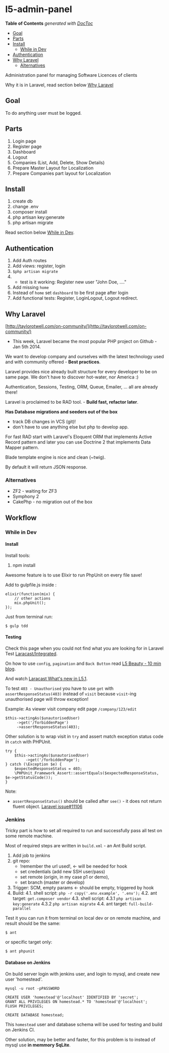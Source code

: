 # l5-admin-panel

<!-- START doctoc generated TOC please keep comment here to allow auto update -->
<!-- DON'T EDIT THIS SECTION, INSTEAD RE-RUN doctoc TO UPDATE -->
**Table of Contents**  *generated with [DocToc](https://github.com/thlorenz/doctoc)*

- [Goal](#goal)
- [Parts](#parts)
- [Install](#install)
  - [While in Dev](#while-in-dev)
- [Authentication](#authentication)
- [Why Laravel](#why-laravel)
  - [Alternatives](#alternatives)

<!-- END doctoc generated TOC please keep comment here to allow auto update -->


Administration panel for managing Software Licences of clients

Why it is in Laravel, read section below [Why Laravel](#why-laravel)


## Goal

To do anything user must be logged.


## Parts

1. Login page
2. Register page
3. Dashboard
4. Logout
5. Companies (List, Add, Delete, Show Details)
6. Prepare Master Layout for Localization
7. Prepare Companies part layout for Localization


## Install

1. create db
2. change .env
3. composer install
4. php artisan key:generate
5. php artisan migrate

Read section below [While in Dev](#while-in-dev).



## Authentication

1. Add Auth routes
2. Add views: register, login
3. `$php artisan migrate`
4. - test is it working: Register new user "John Doe, ...."
5. Add missing `home`
6. Instead of `home` set `dashboard` to be first page after login
7. Add functional tests: Register, LoginLogout, Logout redirect.




## Why Laravel

[http://taylorotwell.com/on-community/](http://taylorotwell.com/on-community/)
 - This week, Laravel became the most popular PHP project on Github - Jan 5th 2014.

We want to develop company and ourselves with the latest technology used
and with community offered - **Best practices**.

Laravel provides nice already built structure for every developer to be on
same page. We don't have to discover hot-water, nor America :)

Authentication, Sessions, Testing, ORM, Queue, Emailer, ... all are
already there!

Laravel is proclaimed to be RAD tool. - **Build fast, refactor later**.

**Has Database migrations and seeders out of the box**

- track DB changes in VCS (git)!
- don't have to use anything else but php to develop app.

For fast RAD start with Laravel's Eloquent ORM that implements Active Record pattern
and later you can use Doctrine 2 that implements Data Mapper pattern.

Blade template engine is nice and clean (~twig).

By default it will return JSON response.


### Alternatives

* ZF2 - waiting for ZF3
* Symphony 2
* CakePhp - no migration out of the box



## Workflow

### While in Dev


#### Install


Install tools:

1. npm install


Awesome feature is to use Elixir to run PhpUnit on every file save!

Add to gulpfile.js inside :

    elixir(function(mix) {
        // other actions
        mix.phpUnit();
    });

Just from terminal run:

    $ gulp tdd



#### Testing

Check this page when you could not find what you are looking for in Laravel Test
[Laracast/Integrated](https://github.com/laracasts/Integrated/wiki/Learn-the-API).

On how to use `config`, `pagination` and `Back Button` read [L5 Beauty - 10 min blog](http://laravelcoding.com/blog/laravel-5-beauty-the-10-minute-blog).

And watch [Laracast What's new in L5.1](https://laracasts.com/series/whats-new-in-laravel-5-1/episodes/5).

To test `403 - Unauthorised` you have to use `get` with `assertResponseStatus(403)` instead of `visit`
because `visit`-ing unauthorised page will throw exception!

Example: As viewer visit company edit page `/company/123/edit`

    $this->actingAs($unautorisedUser)
         ->get('/forbiddenPage')
         ->assertResponseStatus(403);

Other solution is to wrap visit in `try` and assert match exception status code in `catch` with PHPUnit.

    try {
        $this->actingAs($unautorisedUser)
             ->get('/forbiddenPage');
    } catch (\Exception $e) {
        $expectedResponseStatus = 403;
        \PHPUnit_Framework_Assert::assertEquals($expectedResponseStatus, $e->getStatusCode());
    }

Note:

* `assertResponseStatus()` should be called after `see()` - it does not return fluent object. [Laravel issue#11106](https://github.com/laravel/framework/issues/11106)

### Jenkins

Tricky part is how to set all required to run and successfully pass all test on some remote machine.

Most of required steps are written in `build.xml` - an Ant Build script.

1. Add job to jenkins
2. git repo:
	* !remember the url used!, <- will be needed for hook
	* set credentials (add new SSH user/pass)
	* set remote (origin, in my case p1 or demo),
	* set branch (master or develop)
3. Trigger: SCM, empty params <- should be empty, triggered by hook
4. Build:
	4.1. shell script: `php -r copy('.env.example', '.env');`
	4.2. ant target: `get.composer vendor`
	4.3. shell script:
		4.3.1 `php artisan key:generate`
		4.3.2 `php artisan migrate`
	4.4. ant target: `full-build-parallel`


Test it you can run it from terminal on local dev or on remote machine, and result should be the same:

    $ ant

or specific target only:

    $ ant phpunit


#### Database on Jenkins

On build server login with jenkins user, and login to mysql, and create new user 'homestead'.

    mysql -u root -pPASSWORD
    
    CREATE USER 'homestead'@'localhost' IDENTIFIED BY 'secret';
    GRANT ALL PRIVILEGES ON homestead.* TO 'homestead'@'localhost';
    FLUSH PRIVILEGES;

    CREATE DATABASE homestead;


This `homestead` user and database schema will be used for testing and build on Jenkins CI.

Other solution, may be better and faster, for this problem is to instead of mysql use **in memmory SqLite**.
